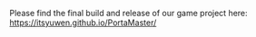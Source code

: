Please find the final build and release of our game project here:
https://itsyuwen.github.io/PortaMaster/

